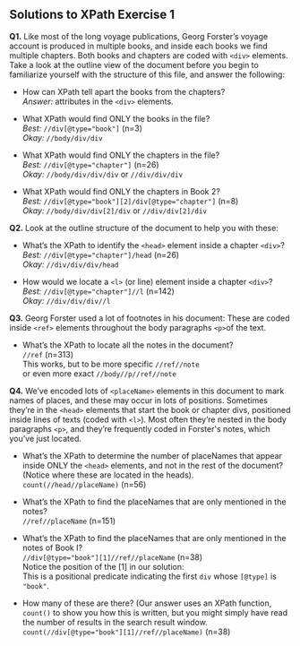 ## Solutions to XPath Exercise 1 ##


**Q1.** Like most of the long voyage publications, Georg Forster’s voyage account is produced in multiple books, and inside each books we find multiple chapters. Both books and chapters are coded with `<div>` elements. Take a look at the outline view of the document before you begin to familiarize yourself with the structure of this file, and answer the following:

 * How can XPath tell apart the books from the chapters?  
	   _Answer:_ attributes in the `<div>` elements.
	
* What XPath would find ONLY the books in the file?  
		_Best:_ `//div[@type="book"]`	(n=3)  
		_Okay:_ `//body/div/div`
	
* What XPath would find ONLY the chapters in the file?  
		_Best:_ `//div[@type="chapter"]`	(n=26)  
		_Okay:_ `//body/div/div/div` or `//div/div/div`
	
* What XPath would find ONLY the chapters in Book 2?  
		_Best:_ `//div[@type="book"][2]/div[@type="chapter"]`	(n=8)  
		_Okay:_ `//body/div/div[2]/div` or `//div/div[2]/div`

**Q2.** Look at the outline structure of the document to help you with these: 
	
* What’s the XPath to identify the `<head>` element inside a chapter `<div>`?  
        _Best:_ `//div[@type="chapter"]/head`	(n=26)  
		_Okay:_ `//div/div/div/head`
	
* How would we locate a `<l>` (or line) element inside a chapter `<div>`?  
		_Best:_ `//div[@type="chapter"]//l`	(n=142)  
		_Okay:_ `//div/div/div//l`

**Q3.** Georg Forster used a lot of footnotes in his document: These are coded inside `<ref>` elements throughout the body paragraphs `<p>`of the text. 
	
* What’s the XPath to locate all the notes in the document?  
		`//ref`	(n=313)  
	This works, but to be more specific `//ref//note`  
	or even more exact `//body//p//ref//note`

**Q4.** We’ve encoded lots of `<placeName>` elements in this document to mark names of places, and these may occur in lots of positions. Sometimes they’re in the `<head>` elements that start the book or chapter divs, positioned inside lines of texts (coded with `<l>`). Most often they’re nested in the body paragraphs `<p>`, and they’re frequently coded in Forster's notes, which you’ve just located.
	
 * What’s the XPath to determine the number of placeNames that appear inside ONLY the `<head>` elements, and not in the rest of the document? (Notice where these are located in the heads).  
		`count(//head//placeName)`	(n=56)
		
* What’s the XPath to find the placeNames that are only mentioned in the notes?  
		`//ref//placeName`	(n=151)

* What’s the XPath to find the placeNames that are only mentioned in the notes of Book I?  
		`//div[@type="book"][1]//ref//placeName`	(n=38)  
		Notice the position of the [1] in our solution:  
		This is a positional predicate indicating the first `div` whose `[@type]` is `"book"`.  

* How many of these are there? (Our answer uses an XPath function, `count()` to show you how this is written, but you might simply have read the number of results in the search result window.  
	    `count(//div[@type="book"][1]//ref//placeName)`	(n=38)  
